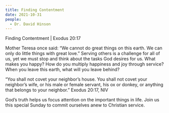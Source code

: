 ```yaml
---
title: Finding Contentment
date: 2021-10-31
people:
  - Dr. David Hinson
---
```


Finding Contentment | Exodus 20:17

Mother Teresa once said: “We cannot do great things on this earth. We can only do little things with great love.” Serving others is a challenge for all of us, yet we must stop and think about the tasks God desires for us. What makes you happy? How do you multiply happiness and joy through service? When you leave this earth, what will you leave behind?

“You shall not covet your neighbor’s house. You shall not covet your neighbor’s wife, or his male or female servant, his ox or donkey, or anything that belongs to your neighbor.”
Exodus 20:17, NIV

God’s truth helps us focus attention on the important things in life. Join us this special Sunday to commit ourselves anew to Christian service.